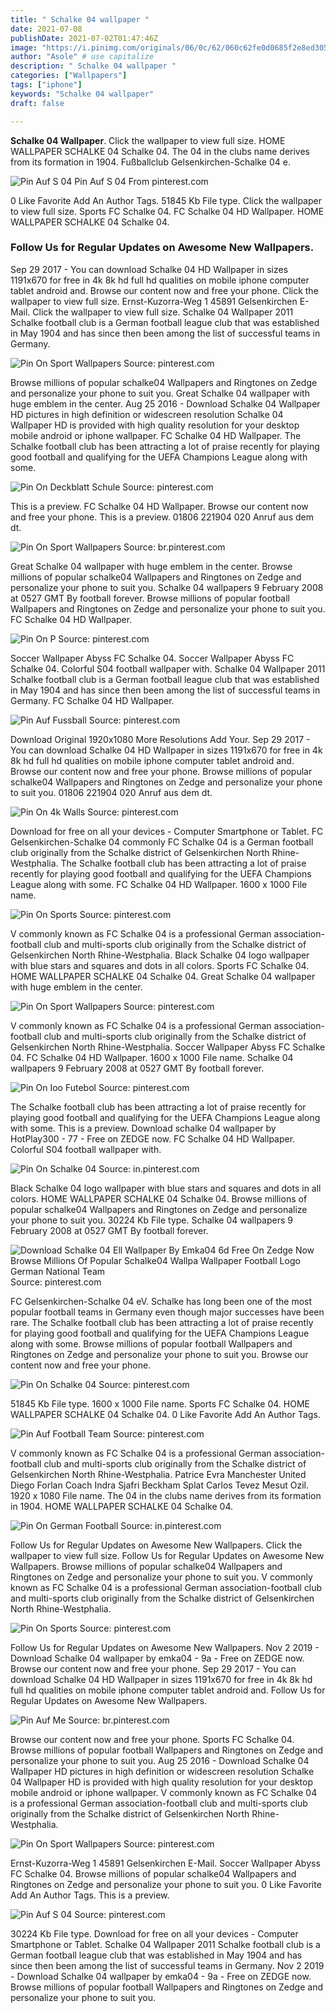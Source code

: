 ```yaml
---
title: " Schalke 04 wallpaper "
date: 2021-07-08
publishDate: 2021-07-02T01:47:46Z
image: "https://i.pinimg.com/originals/06/0c/62/060c62fe0d0685f2e8ed305eac058b9e.jpg"
author: "Asole" # use capitalize
description: " Schalke 04 wallpaper "
categories: ["Wallpapers"]
tags: ["iphone"]
keywords: "Schalke 04 wallpaper"
draft: false

---
```



**Schalke 04 Wallpaper**. Click the wallpaper to view full size. HOME WALLPAPER SCHALKE 04 Schalke 04. The 04 in the clubs name derives from its formation in 1904. Fußballclub Gelsenkirchen-Schalke 04 e.

![Pin Auf S 04](https://i.pinimg.com/originals/06/0c/62/060c62fe0d0685f2e8ed305eac058b9e.jpg "Pin Auf S 04")
Pin Auf S 04 From pinterest.com


0 Like Favorite Add An Author Tags. 51845 Kb File type. Click the wallpaper to view full size. Sports FC Schalke 04. FC Schalke 04 HD Wallpaper. HOME WALLPAPER SCHALKE 04 Schalke 04.

### Follow Us for Regular Updates on Awesome New Wallpapers.

Sep 29 2017 - You can download Schalke 04 HD Wallpaper in sizes 1191x670 for free in 4k 8k hd full hd qualities on mobile iphone computer tablet android and. Browse our content now and free your phone. Click the wallpaper to view full size. Ernst-Kuzorra-Weg 1 45891 Gelsenkirchen E-Mail. Click the wallpaper to view full size. Schalke 04 Wallpaper 2011 Schalke football club is a German football league club that was established in May 1904 and has since then been among the list of successful teams in Germany.


![Pin On Sport Wallpapers](https://i.pinimg.com/originals/22/d8/cc/22d8ccf9c3ea35216ad91e2df3f15e57.png "Pin On Sport Wallpapers")
Source: pinterest.com

Browse millions of popular schalke04 Wallpapers and Ringtones on Zedge and personalize your phone to suit you. Great Schalke 04 wallpaper with huge emblem in the center. Aug 25 2016 - Download Schalke 04 Wallpaper HD pictures in high definition or widescreen resolution Schalke 04 Wallpaper HD is provided with high quality resolution for your desktop mobile android or iphone wallpaper. FC Schalke 04 HD Wallpaper. The Schalke football club has been attracting a lot of praise recently for playing good football and qualifying for the UEFA Champions League along with some.

![Pin On Deckblatt Schule](https://i.pinimg.com/originals/4f/c3/88/4fc388ff9f63a1d68c454c67231dfa48.jpg "Pin On Deckblatt Schule")
Source: pinterest.com

This is a preview. FC Schalke 04 HD Wallpaper. Browse our content now and free your phone. This is a preview. 01806 221904 020 Anruf aus dem dt.

![Pin On Sport Wallpapers](https://i.pinimg.com/originals/cf/9a/24/cf9a2400bfe67d2b54b684a26e348314.png "Pin On Sport Wallpapers")
Source: br.pinterest.com

Great Schalke 04 wallpaper with huge emblem in the center. Browse millions of popular schalke04 Wallpapers and Ringtones on Zedge and personalize your phone to suit you. Schalke 04 wallpapers 9 February 2008 at 0527 GMT By football forever. Browse millions of popular football Wallpapers and Ringtones on Zedge and personalize your phone to suit you. FC Schalke 04 HD Wallpaper.

![Pin On P](https://i.pinimg.com/originals/03/ec/53/03ec53308705dd6baa82d554ca3011f1.png "Pin On P")
Source: pinterest.com

Soccer Wallpaper Abyss FC Schalke 04. Soccer Wallpaper Abyss FC Schalke 04. Colorful S04 football wallpaper with. Schalke 04 Wallpaper 2011 Schalke football club is a German football league club that was established in May 1904 and has since then been among the list of successful teams in Germany. FC Schalke 04 HD Wallpaper.

![Pin Auf Fussball](https://i.pinimg.com/originals/37/07/a0/3707a0cf252c0324dd16c2e7833059a2.jpg "Pin Auf Fussball")
Source: pinterest.com

Download Original 1920x1080 More Resolutions Add Your. Sep 29 2017 - You can download Schalke 04 HD Wallpaper in sizes 1191x670 for free in 4k 8k hd full hd qualities on mobile iphone computer tablet android and. Browse our content now and free your phone. Browse millions of popular schalke04 Wallpapers and Ringtones on Zedge and personalize your phone to suit you. 01806 221904 020 Anruf aus dem dt.

![Pin On 4k Walls](https://i.pinimg.com/originals/06/2b/d4/062bd48001f587bfb7c71ef0c712df5a.png "Pin On 4k Walls")
Source: pinterest.com

Download for free on all your devices - Computer Smartphone or Tablet. FC Gelsenkirchen-Schalke 04 commonly FC Schalke 04 is a German football club originally from the Schalke district of Gelsenkirchen North Rhine-Westphalia. The Schalke football club has been attracting a lot of praise recently for playing good football and qualifying for the UEFA Champions League along with some. FC Schalke 04 HD Wallpaper. 1600 x 1000 File name.

![Pin On Sports](https://i.pinimg.com/originals/c1/d7/53/c1d753648aea5d509b2021c1eb4fcf1a.jpg "Pin On Sports")
Source: pinterest.com

V commonly known as FC Schalke 04 is a professional German association-football club and multi-sports club originally from the Schalke district of Gelsenkirchen North Rhine-Westphalia. Black Schalke 04 logo wallpaper with blue stars and squares and dots in all colors. Sports FC Schalke 04. HOME WALLPAPER SCHALKE 04 Schalke 04. Great Schalke 04 wallpaper with huge emblem in the center.

![Pin On Sport Wallpapers](https://i.pinimg.com/originals/f3/62/32/f362320eb9b1a644e2f34dadf2bbb688.png "Pin On Sport Wallpapers")
Source: pinterest.com

V commonly known as FC Schalke 04 is a professional German association-football club and multi-sports club originally from the Schalke district of Gelsenkirchen North Rhine-Westphalia. Soccer Wallpaper Abyss FC Schalke 04. FC Schalke 04 HD Wallpaper. 1600 x 1000 File name. Schalke 04 wallpapers 9 February 2008 at 0527 GMT By football forever.

![Pin On Ioo Futebol](https://i.pinimg.com/originals/3c/2f/f6/3c2ff66d9211ef0daedaf24dd6e98b47.jpg "Pin On Ioo Futebol")
Source: pinterest.com

The Schalke football club has been attracting a lot of praise recently for playing good football and qualifying for the UEFA Champions League along with some. This is a preview. Download schalke 04 wallpaper by HotPlay300 - 77 - Free on ZEDGE now. FC Schalke 04 HD Wallpaper. Colorful S04 football wallpaper with.

![Pin On Schalke 04](https://i.pinimg.com/originals/db/00/27/db002745390d46a16e630c052404031d.png "Pin On Schalke 04")
Source: in.pinterest.com

Black Schalke 04 logo wallpaper with blue stars and squares and dots in all colors. HOME WALLPAPER SCHALKE 04 Schalke 04. Browse millions of popular schalke04 Wallpapers and Ringtones on Zedge and personalize your phone to suit you. 30224 Kb File type. Schalke 04 wallpapers 9 February 2008 at 0527 GMT By football forever.

![Download Schalke 04 Ell Wallpaper By Emka04 6d Free On Zedge Now Browse Millions Of Popular Schalke04 Wallpa Wallpaper Football Logo German National Team](https://i.pinimg.com/736x/ca/ef/2e/caef2efec0973d1032a4a2874f52c14d.jpg "Download Schalke 04 Ell Wallpaper By Emka04 6d Free On Zedge Now Browse Millions Of Popular Schalke04 Wallpa Wallpaper Football Logo German National Team")
Source: pinterest.com

FC Gelsenkirchen-Schalke 04 eV. Schalke has long been one of the most popular football teams in Germany even though major successes have been rare. The Schalke football club has been attracting a lot of praise recently for playing good football and qualifying for the UEFA Champions League along with some. Browse millions of popular football Wallpapers and Ringtones on Zedge and personalize your phone to suit you. Browse our content now and free your phone.

![Pin On Schalke 04](https://i.pinimg.com/originals/81/42/3e/81423ef3cf71574ac788501fed412d45.jpg "Pin On Schalke 04")
Source: pinterest.com

51845 Kb File type. 1600 x 1000 File name. Sports FC Schalke 04. HOME WALLPAPER SCHALKE 04 Schalke 04. 0 Like Favorite Add An Author Tags.

![Pin Auf Football Team](https://i.pinimg.com/originals/07/d2/1d/07d21d4b3ffc3a445e124d3ab48581bd.jpg "Pin Auf Football Team")
Source: pinterest.com

V commonly known as FC Schalke 04 is a professional German association-football club and multi-sports club originally from the Schalke district of Gelsenkirchen North Rhine-Westphalia. Patrice Evra Manchester United Diego Forlan Coach Indra Sjafri Beckham Splat Carlos Tevez Mesut Ozil. 1920 x 1080 File name. The 04 in the clubs name derives from its formation in 1904. HOME WALLPAPER SCHALKE 04 Schalke 04.

![Pin On German Football](https://i.pinimg.com/originals/84/71/b3/8471b367c2ad59ed9e9777fe62460eb9.jpg "Pin On German Football")
Source: in.pinterest.com

Follow Us for Regular Updates on Awesome New Wallpapers. Click the wallpaper to view full size. Follow Us for Regular Updates on Awesome New Wallpapers. Browse millions of popular schalke04 Wallpapers and Ringtones on Zedge and personalize your phone to suit you. V commonly known as FC Schalke 04 is a professional German association-football club and multi-sports club originally from the Schalke district of Gelsenkirchen North Rhine-Westphalia.

![Pin On Sports](https://i.pinimg.com/originals/3f/dd/09/3fdd0958ec31e6be865f9feb8fb156e3.jpg "Pin On Sports")
Source: pinterest.com

Follow Us for Regular Updates on Awesome New Wallpapers. Nov 2 2019 - Download Schalke 04 wallpaper by emka04 - 9a - Free on ZEDGE now. Browse our content now and free your phone. Sep 29 2017 - You can download Schalke 04 HD Wallpaper in sizes 1191x670 for free in 4k 8k hd full hd qualities on mobile iphone computer tablet android and. Follow Us for Regular Updates on Awesome New Wallpapers.

![Pin Auf Me](https://i.pinimg.com/originals/cd/24/5c/cd245ce6e1b9b8052b7a9f25e4a2d9a9.png "Pin Auf Me")
Source: br.pinterest.com

Browse our content now and free your phone. Sports FC Schalke 04. Browse millions of popular football Wallpapers and Ringtones on Zedge and personalize your phone to suit you. Aug 25 2016 - Download Schalke 04 Wallpaper HD pictures in high definition or widescreen resolution Schalke 04 Wallpaper HD is provided with high quality resolution for your desktop mobile android or iphone wallpaper. V commonly known as FC Schalke 04 is a professional German association-football club and multi-sports club originally from the Schalke district of Gelsenkirchen North Rhine-Westphalia.

![Pin On Sport Wallpapers](https://i.pinimg.com/originals/04/f4/dc/04f4dcff9b628fe32224e2d87506f00f.png "Pin On Sport Wallpapers")
Source: pinterest.com

Ernst-Kuzorra-Weg 1 45891 Gelsenkirchen E-Mail. Soccer Wallpaper Abyss FC Schalke 04. Browse millions of popular schalke04 Wallpapers and Ringtones on Zedge and personalize your phone to suit you. 0 Like Favorite Add An Author Tags. This is a preview.

![Pin Auf S 04](https://i.pinimg.com/originals/06/0c/62/060c62fe0d0685f2e8ed305eac058b9e.jpg "Pin Auf S 04")
Source: pinterest.com

30224 Kb File type. Download for free on all your devices - Computer Smartphone or Tablet. Schalke 04 Wallpaper 2011 Schalke football club is a German football league club that was established in May 1904 and has since then been among the list of successful teams in Germany. Nov 2 2019 - Download Schalke 04 wallpaper by emka04 - 9a - Free on ZEDGE now. Browse millions of popular football Wallpapers and Ringtones on Zedge and personalize your phone to suit you.

